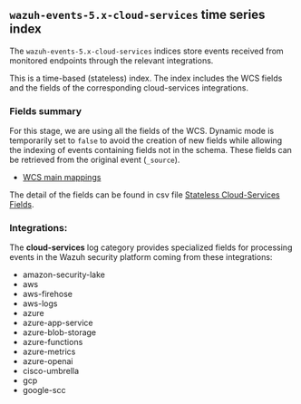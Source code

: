 ## `wazuh-events-5.x-cloud-services` time series index

The `wazuh-events-5.x-cloud-services` indices store events received from monitored endpoints through the relevant integrations.

This is a time-based (stateless) index. The index includes the WCS fields and the fields of the corresponding cloud-services integrations.

### Fields summary

For this stage, we are using all the fields of the WCS. Dynamic mode is temporarily set to `false` to avoid the creation of new fields while allowing the indexing of events containing fields not in the schema. These fields can be retrieved from the original event (`_source`).

- [WCS main mappings](../../stateless/docs/fields.csv)

The detail of the fields can be found in csv file [Stateless Cloud-Services Fields](fields.csv).

### Integrations:

The **cloud-services** log category provides specialized fields for processing events in the Wazuh security platform coming from these integrations:
- amazon-security-lake
- aws
- aws-firehose
- aws-logs
- azure
- azure-app-service
- azure-blob-storage
- azure-functions
- azure-metrics
- azure-openai
- cisco-umbrella
- gcp
- google-scc
